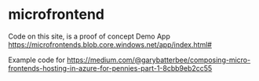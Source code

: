 # microfrontend
Code on this site, is a proof of concept
Demo App
https://microfrontends.blob.core.windows.net/app/index.html#

Example code for 
https://medium.com/@garybatterbee/composing-micro-frontends-hosting-in-azure-for-pennies-part-1-8cbb9eb2cc55
